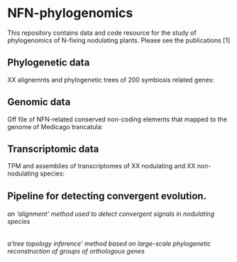 # NFN-phylogenomics

This repository contains data and code resource for the study of phylogenomics of N-fixing nodulating plants.
Please see the publications [1]

## Phylogenetic data

XX alignemnts and phylogenetic trees of 200 symbiosis related genes:

## Genomic data

Gff file of NFN-related conserved non-coding elements that mapped to the genome of Medicago trancatula:

## Transcriptomic data

TPM and assemblies of transcriptomes of XX nodulating and XX non-nodulating species:

## Pipeline for detecting convergent evolution.

###### an ‘alignment’ method used to detect convergent signals in nodulating species

###### a‘tree topology inference’ method based on large-scale phylogenetic reconstruction of groups of orthologous genes
